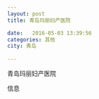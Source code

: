 ```yaml
--- 
layout: post 
title: 青岛玛丽妇产医院

date:   2016-05-03 13:39:56 
categories: 其他  
city: 青岛
  
--- 
```

   
青岛玛丽妇产医院

信息

